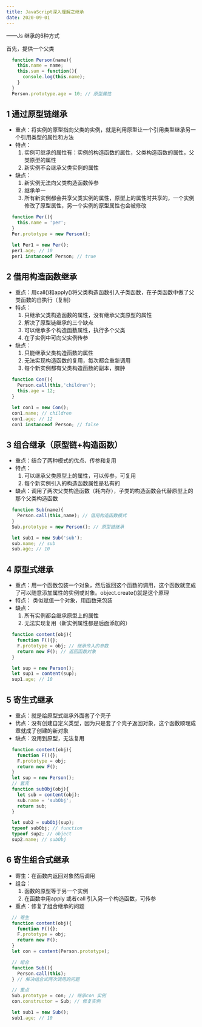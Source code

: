 ```yaml
---
title: JavaScript深入理解之继承
date: 2020-09-01
---
```


——Js 继承的6种方式

首先，提供一个父类
```js
  function Person(name){
    this.name = name;
    this.sum = function(){
      console.log(this.name);
    }
  }
  Person.prototype.age = 10; // 原型属性
```

## 1 通过原型链继承
  * 重点：将实例的原型指向父类的实例，就是利用原型让一个引用类型继承另一个引用类型的属性和方法
  * 特点：
    1. 实例可继承的属性有：实例的构造函数的属性，父类构造函数的属性，父类原型的属性
    2. 新实例不会继承父类实例的属性
  * 缺点：
    1. 新实例无法向父类构造函数传参
    2. 继承单一
    3. 所有新实例都会共享父类实例的属性，原型上的属性时共享的，一个实例修改了原型属性，另一个实例的原型属性也会被修改
  ```js 原型链继承
    function Per(){
      this.name = 'per';
    }
    Per.prototype = new Person();

    let Per1 = new Per();
    per1.age; // 10
    per1 instanceof Person; // true
  ```
  
## 2 借用构造函数继承
  * 重点：用call()和apply()将父类构造函数引入子类函数，在子类函数中做了父类函数的自执行（复制）
  * 特点：
    1. 只继承父类构造函数的属性，没有继承父类原型的属性
    2. 解决了原型链继承的三个缺点
    3. 可以继承多个构造函数属性，执行多个父类
    4. 在子实例中可向父实例传参
  * 缺点：
    1. 只能继承父类构造函数的属性
    2. 无法实现构造函数的复用，每次都会重新调用
    3. 每个新实例都有父类构造函数的副本，臃肿

  ```js 借用构造函数继承
    function Con(){
      Person.call(this,'children');
      this.age = 12;
    }

    let con1 = new Con();
    con1.name; // children
    con1.age; // 12
    con1 instanceof Person; // false

  ```

## 3 组合继承（原型链+构造函数）
  * 重点：结合了两种模式的优点、传参和复用
  * 特点：
    1. 可以继承父类原型上的属性，可以传参，可复用
    2. 每个新实例引入的构造函数属性是私有的
  * 缺点：调用了两次父类构造函数（耗内存），子类的构造函数会代替原型上的那个父类构造函数

  ```js 组合继承
    function Sub(name){
      Person.call(this,name); // 借用构造函数模式
    }
    Sub.prototype = new Person(); // 原型链继承

    let sub1 = new Sub('sub');
    sub.name; // sub
    sub.age; // 10
  ```

## 4 原型式继承
  * 重点：用一个函数包装一个对象，然后返回这个函数的调用，这个函数就变成了可以随意添加属性的实例或对象。object.create()就是这个原理
  * 特点： 类似赋值一个对象，用函数来包装
  * 缺点：
    1. 所有实例都会继承原型上的属性
    2. 无法实现复用（新实例属性都是后面添加的）
  
  ```js 原型式继承
    function content(obj){
      function F(){};
      F.prototype = obj; // 继承传入的参数
      return new F(); // 返回函数对象
    }

    let sup = new Person();
    let sup1 = content(sup);
    sup1.age; // 10
  ```

## 5 寄生式继承
  * 重点：就是给原型式继承外面套了个壳子
  * 优点：没有创建自定义类型，因为只是套了个壳子返回对象，这个函数顺理成章就成了创建的新对象
  * 缺点：没用到原型，无法复用

  ```js 寄生式继承
    function content(obj){
      function F(){};
      F.prototype = obj;
      return new F();
    }
    let sup = new Person();
    // 套壳
    function subObj(obj){
      let sub = content(obj);
      sub.name = 'subObj';
      return sub;
    }

    let sub2 = subObj(sup);
    typeof subObj; // function
    typeof sup2; // object
    sup2.name; // subObj
  ```

## 6 寄生组合式继承
  * 寄生：在函数内返回对象然后调用
  * 组合：
    1. 函数的原型等于另一个实例
    2. 在函数中用apply 或者call 引入另一个构造函数，可传参
  * 重点：修复了组合继承的问题

  ```js 寄生组合式继承
    // 寄生
    function content(obj){
      function F(){};
      F.prototype = obj;
      return new F();
    }
    let con = content(Person.prototype);

    // 组合
    function Sub(){
      Person.call(this);
    } // 解决组合式两次调用的问题

    // 重点
    Sub.prototype = con; // 继承con 实例
    con.constructor = Sub; // 修复实例

    let sub1 = new Sub();
    sub1.age; // 10

  ```
